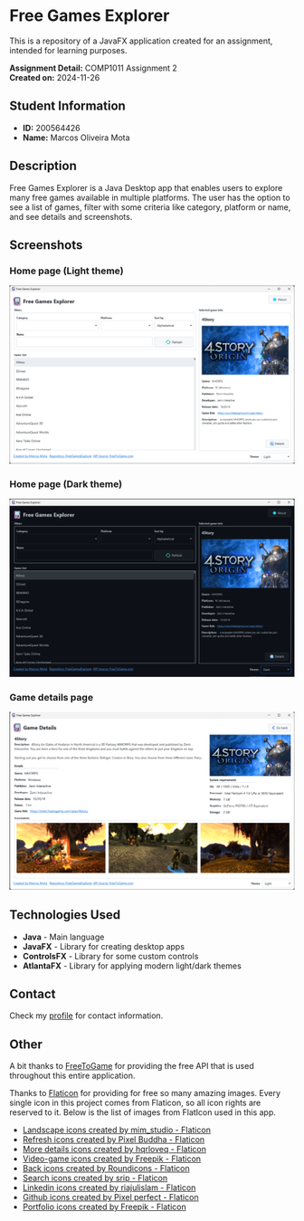 # Free Games Explorer

This is a repository of a JavaFX application created for an assignment, intended for learning purposes.

**Assignment Detail:** COMP1011 Assignment 2  
**Created on:** 2024-11-26

## Student Information

- **ID:** 200564426  
- **Name:** Marcos Oliveira Mota

## Description

Free Games Explorer is a Java Desktop app that enables users to explore many free games available in multiple platforms. The user has the option to see a list of games, filter with some criteria like category, platform or name, and see details and screenshots.

## Screenshots

### Home page (Light theme)
![Home page (Light theme)](./screenshots/home_page_light.png)

### Home page (Dark theme)
![Home page (Dark theme)](./screenshots/home_page_dark.png)

### Game details page
![Game details page](./screenshots/game_details_page.png)

## Technologies Used

- **Java** - Main language
- **JavaFX** - Library for creating desktop apps
- **ControlsFX** - Library for some custom controls
- **AtlantaFX** - Library for applying modern light/dark themes

## Contact

Check my <a href="https://github.com/marcosmota5" title="Profile">profile</a> for contact information.

## Other

A bit thanks to <a href="https://www.freetogame.com/" title="Free to game">FreeToGame</a> for providing the free API that is used throughout this entire application.

Thanks to <a href="https://www.flaticon.com/" title="Flaticon">Flaticon</a> for providing for free so many amazing images. Every single icon in this project comes from Flaticon, so all icon rights are reserved to it. Below is the list of images from FlatIcon used in this app.

- <a href="https://www.flaticon.com/free-icons/landscape" title="landscape icons">Landscape icons created by mim_studio - Flaticon</a>
- <a href="https://www.flaticon.com/free-icons/refresh" title="refresh icons">Refresh icons created by Pixel Buddha - Flaticon</a>
- <a href="https://www.flaticon.com/free-icons/more-details" title="more details icons">More details icons created by hqrloveq - Flaticon</a>
- <a href="https://www.flaticon.com/free-icons/video-game" title="video-game icons">Video-game icons created by Freepik - Flaticon</a>
- <a href="https://www.flaticon.com/free-icons/back" title="back icons">Back icons created by Roundicons - Flaticon</a>
- <a href="https://www.flaticon.com/free-icons/search" title="search icons">Search icons created by srip - Flaticon</a>
- <a href="https://www.flaticon.com/free-icons/linkedin" title="linkedin icons">Linkedin icons created by riajulislam - Flaticon</a>
- <a href="https://www.flaticon.com/free-icons/github" title="github icons">Github icons created by Pixel perfect - Flaticon</a>
- <a href="https://www.flaticon.com/free-icons/portfolio" title="portfolio icons">Portfolio icons created by Freepik - Flaticon</a>
